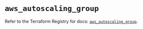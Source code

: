 # `aws_autoscaling_group`

Refer to the Terraform Registry for docs: [`aws_autoscaling_group`](https://registry.terraform.io/providers/hashicorp/aws/5.83.1/docs/resources/autoscaling_group).
